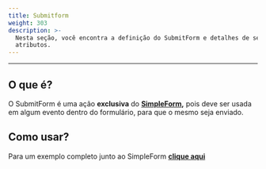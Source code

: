 ```yaml
---
title: Submitform
weight: 303
description: >-
  Nesta seção, você encontra a definição do SubmitForm e detalhes de seus
  atributos.
---
```


---

## O que é?

O SubmitForm é uma ação **exclusiva** do [**SimpleForm**](/pt/docs/api/components/forms/simple-form#o-que-é)**,** pois deve ser usada em algum evento dentro do formulário, para que o mesmo seja enviado.

## Como usar?

Para um exemplo completo junto ao SimpleForm [**clique aqui**](/pt/docs/api/components/forms/simple-form#como-usar)
